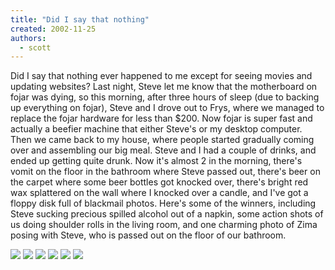 ```yaml
---
title: "Did I say that nothing"
created: 2002-11-25
authors:
  - scott
---
```


Did I say that nothing ever happened to me except for seeing movies and updating websites? Last night, Steve let me know that the motherboard on fojar was dying, so this morning, after three hours of sleep (due to backing up everything on fojar), Steve and I drove out to Frys, where we managed to replace the fojar hardware for less than $200. Now fojar is super fast and actually a beefier machine that either Steve's or my desktop computer. Then we came back to my house, where people started gradually coming over and assembling our big meal. Steve and I had a couple of drinks, and ended up getting quite drunk. Now it's almost 2 in the morning, there's vomit on the floor in the bathroom where Steve passed out, there's beer on the carpet where some beer bottles got knocked over, there's bright red wax splattered on the wall where I knocked over a candle, and I've got a floppy disk full of blackmail photos. Here's some of the winners, including Steve sucking precious spilled alcohol out of a napkin, some action shots of us doing shoulder rolls in the living room, and one charming photo of Zima posing with Steve, who is passed out on the floor of our bathroom.

[![](/images/steve_napkin.jpg)](http://spaceninja.local/gallery/blog-photos/steve_napkin.jpg) [![](/images/steve_laugh.jpg)](http://spaceninja.local/gallery/blog-photos/steve_laugh.jpg) [![](/images/steve_scott_drunk.jpg)](http://spaceninja.local/gallery/blog-photos/steve_scott_drunk.jpg) [![](/images/scott_roll.jpg)](http://spaceninja.local/gallery/blog-photos/scott_roll.jpg) [![](/images/steve_miles_roll.jpg)](http://spaceninja.local/gallery/blog-photos/steve_miles_roll.jpg) [![](/images/steve_out.jpg)](http://spaceninja.local/gallery/blog-photos/steve_out.jpg)
